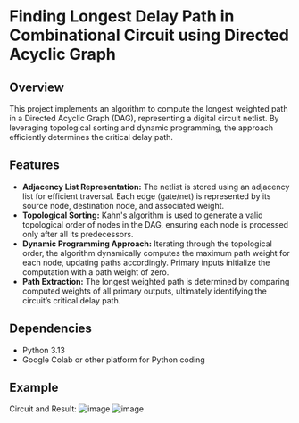 # Finding Longest Delay Path in Combinational Circuit using Directed Acyclic Graph

## Overview
This project implements an algorithm to compute the longest weighted path in a Directed Acyclic Graph (DAG), representing a digital circuit netlist. By leveraging topological sorting and dynamic programming, the approach efficiently determines the critical delay path.

## Features
- **Adjacency List Representation:** The netlist is stored using an adjacency list for efficient traversal. Each edge (gate/net) is represented by its source node, destination node, and associated weight.
- **Topological Sorting:** Kahn's algorithm is used to generate a valid topological order of nodes in the DAG, ensuring each node is processed only after all its predecessors.
- **Dynamic Programming Approach:** Iterating through the topological order, the algorithm dynamically computes the maximum path weight for each node, updating paths accordingly. Primary inputs initialize the computation with a path weight of zero.
- **Path Extraction:** The longest weighted path is determined by comparing computed weights of all primary outputs, ultimately identifying the circuit’s critical delay path.

## Dependencies
- Python 3.13
- Google Colab or other platform for Python coding

## Example 
Circuit and Result:
![image](https://github.com/user-attachments/assets/2221673a-0323-4fcf-8fa3-6c8df33207da)
![image](https://github.com/user-attachments/assets/b9cd3e10-f035-4d45-a79e-6997694f9b65)
